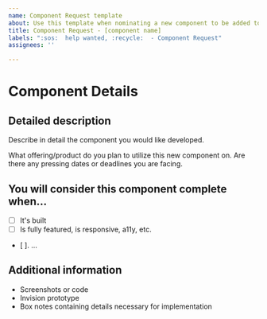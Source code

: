 ```yaml
---
name: Component Request template
about: Use this template when nominating a new component to be added to the library
title: Component Request - [component name]
labels: ":sos:  help wanted, :recycle:  - Component Request"
assignees: ''

---
```


<!-- Feel free to remove sections that aren't relevant.-->

# Component Details

## Detailed description

Describe in detail the component you would like developed. 

What offering/product do you plan to utilize this new component on. Are there any pressing dates or deadlines you are facing.

## You will consider this component complete when...

- [ ] It's built
- [ ] Is fully featured, is responsive, a11y, etc. 
- [ ]. ...


## Additional information

- Screenshots or code
- Invision prototype
- Box notes containing details necessary for implementation
